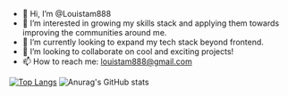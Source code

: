 - 👋 Hi, I’m @Louistam888
- 👀 I’m interested in growing my skills stack and applying
them towards improving the communities around me.
- 🌱 I’m currently looking to expand my tech stack beyond frontend.
- 💞️ I’m looking to collaborate on cool and exciting projects!
- 📫 How to reach me: louistam888@gmail.com

[![Top Langs](https://github-readme-stats.vercel.app/api/top-langs/?username=louistam888)](https://github.com/anuraghazra/github-readme-stats)
![Anurag's GitHub stats](https://github-readme-stats.vercel.app/api?username=anuraghazra&show_icons=true&theme=dark)
